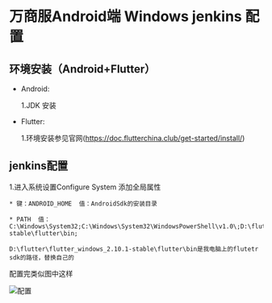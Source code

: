 # 万商服Android端 Windows jenkins 配置

##  环境安装（Android+Flutter）

* Android:

  1.JDK 安装

* Flutter:

   1.环境安装参见官网(https://doc.flutterchina.club/get-started/install/)

## jenkins配置


   1.进入系统设置Configure System 添加全局属性

    * 键：ANDROID_HOME  值：AndroidSdk的安装目录

    * PATH  值：C:\Windows\System32;C:\Windows\System32\WindowsPowerShell\v1.0\;D:\flutter\flutter_windows_2.10.1-stable\flutter\bin;

    D:\flutter\flutter_windows_2.10.1-stable\flutter\bin是我电脑上的flutetr sdk的路径，替换自己的


 配置完类似图中这样

 ![配置](https://gitee.com/wangxiongtao/mark-down-img/raw/master/img/%E5%BE%AE%E4%BF%A1%E6%88%AA%E5%9B%BE_20220812105709.png)
